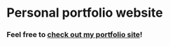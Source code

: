 # Personal portfolio website
### Feel free to [check out my portfolio site](https://www.jennyzxu.com/)!
